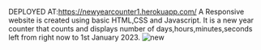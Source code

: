 
DEPLOYED AT:https://newyearcounter1.herokuapp.com/
A Responsive website is created using basic HTML,CSS and Javascript.
It is  a new year counter that counts and displays number of days,hours,minutes,seconds left from right now to 1st January 2023.
![new](https://user-images.githubusercontent.com/63505449/161542601-bdcc6ef3-42c5-47d3-83b0-18b6b4bb1a75.JPG)
